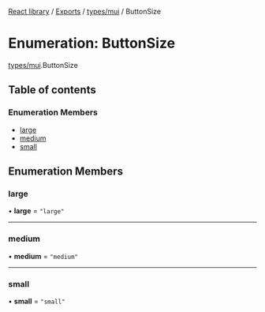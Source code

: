 [React library](../index.md) / [Exports](../modules.md) / [types/mui](../modules/types_mui.md) / ButtonSize

# Enumeration: ButtonSize

[types/mui](../modules/types_mui.md).ButtonSize

## Table of contents

### Enumeration Members

- [large](types_mui.ButtonSize.md#large)
- [medium](types_mui.ButtonSize.md#medium)
- [small](types_mui.ButtonSize.md#small)

## Enumeration Members

### large

• **large** = ``"large"``

___

### medium

• **medium** = ``"medium"``

___

### small

• **small** = ``"small"``
